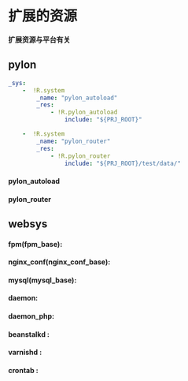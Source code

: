 # 扩展的资源

**扩展资源与平台有关**

## pylon


``` yaml
_sys:
    -  !R.system
        _name: "pylon_autoload"
        _res:
            - !R.pylon_autoload
                include: "${PRJ_ROOT}"

    -  !R.system
        _name: "pylon_router"
        _res:
            - !R.pylon_router
                include: "${PRJ_ROOT}/test/data/"

```

#### pylon_autoload

#### pylon_router


## websys

#### fpm(fpm_base):

#### nginx_conf(nginx_conf_base):

#### mysql(mysql_base):


#### daemon:

#### daemon_php:

#### beanstalkd :

#### varnishd  :

#### crontab  :
